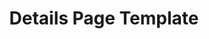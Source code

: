 ---
layout: template
categories: [templates, Details Page]
type: [sub-nav-item]
title: Details Page Template
permalink: /templates/details/
prototype: 
  - name: Details Page
    link: "/prototype/collections-landing-page/"
overview: The Details Page template is used for providing additional information on a topic. Usually linked to a landing page with broader information.
description: The Details Page template is used for providing additional information on a topic. Usually linked to a landing page with broader information.

specs:
    - name: Title
      type: h1
      authored: yes
      content: 80 characters max
      searchable: yes
    - name: Summary
      type: text
      authored: yes
      content: 150 characters max
      searchable: yes
    - name: Hero
      type: image
      authored: yes
      content: ratio 4:1
      searchable:   
    - name: Body
      type: rich text
      authored: yes
    - name: Search Results
      type: collection component
      authored: yes
      content: 150 characters max
      searchable: yes
    - name: Filters
      type: Accordion
      authored: yes
      content:
      searchable: yes
    - name: Attachments
    - name: Pagination
---